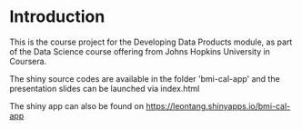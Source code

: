 # Introduction

This is the course project for the Developing Data Products module, as part of the
Data Science course offering from Johns Hopkins University in Coursera.

The shiny source codes are available in the folder 'bmi-cal-app' and the presentation slides can be launched via index.html

The shiny app can also be found on https://leontang.shinyapps.io/bmi-cal-app
